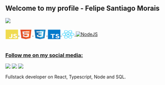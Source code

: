 ## Welcome to my profile - Felipe Santiago Morais

<div>
  <a href="https://github.com/santiagomorais">
  <img height="180em" src="https://github-readme-stats.vercel.app/api/top-langs/?username=santiagomorais&layout=compact&langs_count=6&theme=tokyonight"/>
</div> 

<div style="display: inline_block"><br>
  <img align="center" alt="Js" height="30" width="40" src="https://raw.githubusercontent.com/devicons/devicon/master/icons/javascript/javascript-plain.svg">
  <img align="center" alt="HTML" height="30" width="40" src="https://raw.githubusercontent.com/devicons/devicon/master/icons/html5/html5-original.svg">
  <img align="center" alt="CSS" height="30" width="40" src="https://raw.githubusercontent.com/devicons/devicon/master/icons/css3/css3-original.svg">
  <img align="center" alt="Ts" height="30" width="40" src="https://raw.githubusercontent.com/devicons/devicon/master/icons/typescript/typescript-plain.svg">
  <img align="center" alt="React" height="30" width="40" src="https://raw.githubusercontent.com/devicons/devicon/master/icons/react/react-original.svg">
  <img align="center" alt="NodeJS" height="30" width="auto" src="https://upload.wikimedia.org/wikipedia/commons/thumb/d/d9/Node.js_logo.svg/2560px-Node.js_logo.svg.png">
</div>
 
<br>
 
### Follow me on my social media:
 
<div> 
  <a href="https://www.instagram.com/felipe.santiago.morais/" target="_blank"><img src="https://img.shields.io/badge/-Instagram-%23E4405F?style=for-the-badge&logo=instagram&logoColor=white" target="_blank"></a>
  <a href="https://www.linkedin.com/in/felipe-santiago-873025288/" target="_blank"><img src="https://img.shields.io/badge/-LinkedIn-%230077B5?style=for-the-badge&logo=linkedin&logoColor=white" target="_blank"></a>
    <a href = "mailto:contatofelipesantiago@gmail.com"><img src="https://img.shields.io/badge/-Gmail-%23333?style=for-the-badge&logo=gmail&logoColor=white" target="_blank"></a>
</div>

Fullstack developer on React, Typescript, Node and SQL.
